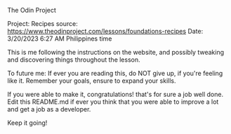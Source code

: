 The Odin Project

Project: Recipes
source: https://www.theodinproject.com/lessons/foundations-recipes
Date: 3/20/2023 6:27 AM Philippines time

This is me following the instructions on the website, and possibly tweaking
and discovering things throughout the lesson.

To future me: If ever you are reading this, do NOT give up, if you're feeling
like it. Remember your goals, ensure to expand your skills.

If you were able to make it, congratulations! that's for sure a job well done.
Edit this README.md if ever you think that you were able to improve a lot and
get a job as a developer.

Keep it going!